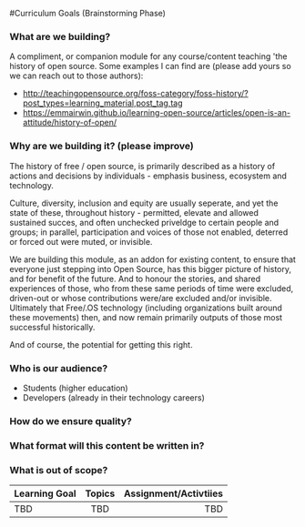 #Curriculum Goals (Brainstorming Phase)

### What are we building?
A compliment, or companion module for any course/content teaching 'the history of open source. Some examples I can find are (please add yours so we can reach out to those authors):

* http://teachingopensource.org/foss-category/foss-history/?post_types=learning_material,post_tag,tag
* https://emmairwin.github.io/learning-open-source/articles/open-is-an-attitude/history-of-open/

### Why are we building it? (please improve)

The history of free / open source, is primarily described as a history of actions and decisions by individuals - emphasis business, ecosystem and technology.

Culture, diversity, inclusion and equity are usually seperate, and yet the state of these, throughout history -  permitted, elevate and allowed sustained succes, and often unchecked priveldge to certain people and groups; in parallel,  participation and voices of those not enabled, deterred or forced out were muted, or invisible.

We are building this module, as an addon for existing content, to ensure that everyone just stepping into Open Source, has this bigger picture of history, and for benefit of the future. And to honour the stories, and shared experiences of those, who from these same periods of time were excluded, driven-out or whose contributions were/are excluded and/or invisible.  Ultimately that Free/.OS technology (including organizations built around these movements) then, and now remain primarily outputs of those most successful historically.

And of course, the potential for getting this right.

### Who is our audience?

* Students (higher education)
* Developers (already in their technology careers)

### How do we ensure quality?

### What format will this content be written in?

### What is out of scope?


| Learning Goal       | Topics           | Assignment/Activtiies  |
| ------------- |:-------------:| -----:|
|  TBD    | TBD| TBD |
